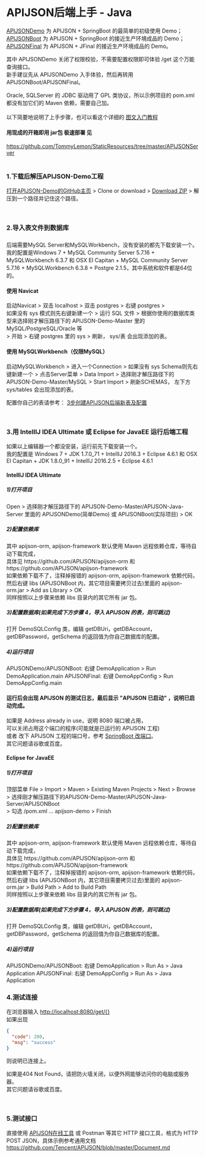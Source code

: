 # APIJSON后端上手 - Java
[APIJSONDemo](https://github.com/APIJSON/APIJSON-Demo/tree/master/APIJSON-Java-Server/APIJSONDemo) 为 APIJSON + SpringBoot 的最简单的初级使用 Demo；<br />
[APIJSONBoot](https://github.com/APIJSON/APIJSON-Demo/tree/master/APIJSON-Java-Server/APIJSONBoot) 为 APIJSON + SpringBoot 的接近生产环境成品的 Demo；<br />
[APIJSONFinal](https://github.com/APIJSON/APIJSON-Demo/tree/master/APIJSON-Java-Server/APIJSONFinal) 为 APIJSON + JFinal  的接近生产环境成品的 Demo。<br />

其中 APIJSONDemo 关闭了权限校验，不需要配置权限即可体验 /get 这个万能查询接口。<br />
新手建议先从 APIJSONDemo 入手体验，然后再转用 APIJSONBoot/APIJSONFinal。

Oracle, SQLServer 的 JDBC 驱动用了 GPL 类协议，所以示例项目的 pom.xml 都没有加它们的 Maven 依赖，需要自己加。<br />
<br />
以下简要地说明了上手步骤，也可以看这个详细的 [图文入门教程](https://github.com/Tencent/APIJSON/blob/master/%E8%AF%A6%E7%BB%86%E7%9A%84%E8%AF%B4%E6%98%8E%E6%96%87%E6%A1%A3.md)

#### 用现成的开箱即用 jar包 极速部署 见
https://github.com/TommyLemon/StaticResources/tree/master/APIJSONServer
<br />
<br />

### 1.下载后解压APIJSON-Demo工程

[打开APIJSON-Demo的GitHub主页](https://github.com/APIJSON/APIJSON-Demo) &gt; Clone or download &gt; [Download ZIP](https://github.com/APIJSON/APIJSON-Demo/archive/master.zip) &gt; 解压到一个路径并记住这个路径。


<br />

### 2.导入表文件到数据库<h3/>

后端需要MySQL Server和MySQLWorkbench，没有安装的都先下载安装一个。<br />
我的配置是Windows 7 + MySQL Community Server 5.7.16 + MySQLWorkbench 6.3.7 和 OSX EI Capitan + MySQL Community Server 5.7.16 + MySQLWorkbench 6.3.8 + Postgre 2.1.5，其中系统和软件都是64位的。

#### 使用 Navicat
启动Navicat &gt; 双击 localhost &gt; 双击 postgres &gt; 右键 postgres &gt; <br /> 如果没有 sys 模式则先右键新建一个 &gt; 运行 SQL 文件 &gt; 根据你使用的数据库类型来选择刚才解压路径下的 APIJSON-Demo-Master 里的 MySQL/PostgreSQL/Oracle 等 <br />
&gt; 开始 &gt; 右键 postgres 里的 sys &gt; 刷新， sys/表 会出现添加的表。

#### 使用 MySQLWorkbench（仅限MySQL）
启动MySQLWorkbench &gt; 进入一个Connection &gt; 如果没有 sys Schema则先右键新建一个 &gt; 点击Server菜单 &gt; Data Import &gt; 选择刚才解压路径下的APIJSON-Demo-Master/MySQL &gt; Start Import &gt; 刷新SCHEMAS， 左下方 sys/tables 会出现添加的表。

配置你自己的表请参考：
[3步创建APIJSON后端新表及配置](https://my.oschina.net/tommylemon/blog/889074)

<br />

### 3.用 IntellIJ IDEA Ultimate 或 Eclipse for JavaEE 运行后端工程

如果以上编辑器一个都没安装，运行前先下载安装一个。<br />
我的配置是 Windows 7 + JDK 1.7.0_71 + IntellIJ 2016.3 + Eclipse 4.6.1 和 OSX EI Capitan + JDK 1.8.0_91 + IntellIJ 2016.2.5 + Eclipse 4.6.1


#### IntellIJ IDEA Ultimate

<h5>1)打开项目</h5>
Open > 选择刚才解压路径下的 APIJSON-Demo-Master/APIJSON-Java-Server 里面的 APIJSONDemo(简单Demo) 或 APIJSONBoot(实际项目) > OK

<h5>2)配置依赖库 </h5>
其中 apijson-orm, apijson-framework 默认使用 Maven 远程依赖仓库，等待自动下载完成， <br />
具体见 https://github.com/APIJSON/apijson-orm 和 https://github.com/APIJSON/apijson-framework <br />
如果依赖下载不了，注释掉报错的 apijson-orm, apijson-framework 依赖代码， <br />
然后右键 libs (APIJSONBoot 内，其它项目需要拷贝过去)里面的 apijson-orm.jar > Add as Library > OK <br />
同样按照以上步骤来依赖 libs 目录内的其它所有 jar 包。 <br />

<h5>3)配置数据库(如果完成下方步骤 4，导入 APIJSON 的表，则可跳过) </h5>
打开 DemoSQLConfig 类，编辑 getDBUri，getDBAccount，getDBPassword，getSchema 的返回值为你自己数据库的配置。<br />

<h5>4)运行项目</h5>
APIJSONDemo/APIJSONBoot: 右键 DemoApplication > Run DemoApplication.main
APIJSONFinal: 右键 DemoAppConfig > Run DemoAppConfig.main

<h4>运行后会出现 APIJSON 的测试日志，最后显示 "APIJSON 已启动" ，说明已启动完成。</h4>

如果是 Address already in use，说明 8080 端口被占用，<br />
可以关闭占用这个端口的程序(可能就是已运行的 APIJSON 工程) <br />
或者 改下 APIJSON 工程的端口号，参考 [SpringBoot 改端口](https://stackoverflow.com/questions/21083170/spring-boot-how-to-configure-port)。<br />
其它问题请谷歌或百度。


#### Eclipse for JavaEE

<h5>1)打开项目</h5>
顶部菜单 File > Import > Maven > Existing Maven Projects > Next > Browse <br />
> 选择刚才解压路径下的APIJSON-Demo-Master/APIJSON-Java-Server/APIJSONBoot <br />
> 勾选 /pom.xml ... apijson-demo > Finish

<h5>2)配置依赖库 </h5>
其中 apijson-orm, apijson-framework 默认使用 Maven 远程依赖仓库，等待自动下载完成， <br />
具体见 https://github.com/APIJSON/apijson-orm 和 https://github.com/APIJSON/apijson-framework <br />
如果依赖下载不了，注释掉报错的 apijson-orm, apijson-framework 依赖代码， <br />
然后右键 libs (APIJSONBoot 内，其它项目需要拷贝过去)里面的 apijson-orm.jar > Build Path > Add to Build Path <br />
同样按照以上步骤来依赖 libs 目录内的其它所有 jar 包。 <br />

<h5>3)配置数据库(如果完成下方步骤 4，导入 APIJSON 的表，则可跳过) </h5>
打开 DemoSQLConfig 类，编辑 getDBUri，getDBAccount，getDBPassword，getSchema 的返回值为你自己数据库的配置。<br />

<h5>4)运行项目</h5>
APIJSONDemo/APIJSONBoot: 右键 DemoApplication > Run As > Java Application
APIJSONFinal: 右键 DemoAppConfig > Run As > Java Application

<br />

### 4.测试连接<br />
在浏览器输入 [http://localhost:8080/get/{}](http://localhost:8080/get/{}) <br />
如果出现
```json
{
  "code": 200,
  "msg": "success"
}
```
则说明已连接上。<br />

如果是404 Not Found，请把防火墙关闭，以便外网能够访问你的电脑或服务器。<br />
其它问题请谷歌或百度。

<br />


### 5.测试接口<br />
直接使用 [APIJSON在线工具](http://apijson.org/auto) 或 Postman 等其它 HTTP 接口工具，格式为 HTTP POST JSON，具体示例参考通用文档 <br />
https://github.com/Tencent/APIJSON/blob/master/Document.md

<br />
